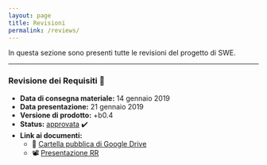 ```yaml
---
layout: page
title: Revisioni
permalink: /reviews/
---
```



In questa sezione sono presenti tutte le revisioni del progetto di SWE.

---

### Revisione dei Requisiti :pushpin:


- **Data di consegna materiale:** 14 gennaio 2019
- **Data presentazione:** 21 gennaio 2019
- **Versione di prodotto:** +b0.4
- **Status:** [approvata](https://www.math.unipd.it/~tullio/IS-1/2019/Progetto/RR.html) :heavy_check_mark:
- **Link ai documenti:**  
	- :file_folder: [Cartella pubblica di Google Drive](https://drive.google.com/open?id=17qt131a_wV08n1jLR0fiSS8FoROeKiSY)
	- :film_projector: [Presentazione RR](https://drive.google.com/drive/folders/1UzlThSUjDmVw_Xdufo2yVau1ZvoRE5tV?usp=sharing)



